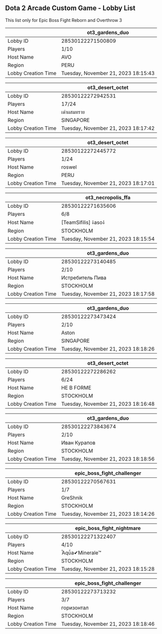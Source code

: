 ## Dota 2 Arcade Custom Game - Lobby List

This list only for Epic Boss Fight Reborn and Overthrow 3

|  | ot3_gardens_duo |
| ------ | ------ |
| Lobby ID | 28530122271500809 |
| Players | 1/10 |
| Host Name | AVO |
| Region | PERU |
| Lobby Creation Time | Tuesday, November 21, 2023 18:15:43 |


|  | ot3_desert_octet |
| ------ | ------ |
| Lobby ID | 28530122272942531 |
| Players | 17/24 |
| Host Name | เต๋าผสมทราย |
| Region | SINGAPORE |
| Lobby Creation Time | Tuesday, November 21, 2023 18:17:42 |


|  | ot3_desert_octet |
| ------ | ------ |
| Lobby ID | 28530122272445772 |
| Players | 1/24 |
| Host Name | roswel |
| Region | PERU |
| Lobby Creation Time | Tuesday, November 21, 2023 18:17:01 |


|  | ot3_necropolis_ffa |
| ------ | ------ |
| Lobby ID | 28530122271635606 |
| Players | 6/8 |
| Host Name | [TeamSifilis] ⸸aso⸸ |
| Region | STOCKHOLM |
| Lobby Creation Time | Tuesday, November 21, 2023 18:15:54 |


|  | ot3_gardens_duo |
| ------ | ------ |
| Lobby ID | 28530122273140485 |
| Players | 2/10 |
| Host Name | Истребитель Пива |
| Region | STOCKHOLM |
| Lobby Creation Time | Tuesday, November 21, 2023 18:17:58 |


|  | ot3_gardens_duo |
| ------ | ------ |
| Lobby ID | 28530122273473424 |
| Players | 2/10 |
| Host Name | Aston |
| Region | SINGAPORE |
| Lobby Creation Time | Tuesday, November 21, 2023 18:18:26 |


|  | ot3_desert_octet |
| ------ | ------ |
| Lobby ID | 28530122272286262 |
| Players | 6/24 |
| Host Name | HE B FORME |
| Region | STOCKHOLM |
| Lobby Creation Time | Tuesday, November 21, 2023 18:16:48 |


|  | ot3_gardens_duo |
| ------ | ------ |
| Lobby ID | 28530122273843674 |
| Players | 2/10 |
| Host Name | Иван Курапов |
| Region | STOCKHOLM |
| Lobby Creation Time | Tuesday, November 21, 2023 18:18:56 |


|  | epic_boss_fight_challenger |
| ------ | ------ |
| Lobby ID | 28530122270567631 |
| Players | 1/7 |
| Host Name | GreShnik |
| Region | STOCKHOLM |
| Lobby Creation Time | Tuesday, November 21, 2023 18:14:26 |


|  | epic_boss_fight_nightmare |
| ------ | ------ |
| Lobby ID | 28530122271322407 |
| Players | 4/10 |
| Host Name | Ἆqὖa✔Minerale™ |
| Region | STOCKHOLM |
| Lobby Creation Time | Tuesday, November 21, 2023 18:15:28 |


|  | epic_boss_fight_challenger |
| ------ | ------ |
| Lobby ID | 28530122273713232 |
| Players | 3/7 |
| Host Name | горизонтал |
| Region | STOCKHOLM |
| Lobby Creation Time | Tuesday, November 21, 2023 18:18:46 |


